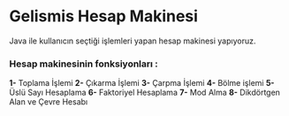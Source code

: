 # Gelismis Hesap Makinesi
Java ile kullanıcın seçtiği işlemleri yapan hesap makinesi yapıyoruz.

### Hesap makinesinin fonksiyonları :

**1-** Toplama İşlemi
**2-** Çıkarma İşlemi
**3-** Çarpma İşlemi
**4-** Bölme işlemi
**5-** Üslü Sayı Hesaplama
**6-** Faktoriyel Hesaplama
**7-** Mod Alma
**8-** Dikdörtgen Alan ve Çevre Hesabı
